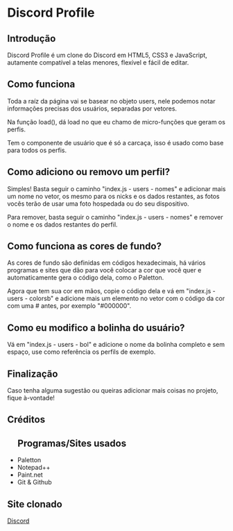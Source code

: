 <h1>Discord Profile</h1>
<h2>Introdução</h2>
<p>Discord Profile é um clone do Discord em HTML5, CSS3 e JavaScript, autamente compatível a telas menores, flexível e fácil de editar.</p>
<h2>Como funciona</h2>
<p>Toda a raíz da página vai se basear no objeto users, nele podemos notar informações precisas dos usuários, separadas por vetores.</p>
<p>Na função load(), dá load no que eu chamo de micro-funções que geram os perfis.</p>
<p>Tem o componente de usuário que é só a carcaça, isso é usado como base para todos os perfis.</p>
<h2>Como adiciono ou removo um perfil?</h2>
<p>Simples! Basta seguir o caminho "index.js - users - nomes" e adicionar mais um nome no vetor, os mesmo para os nicks e os dados restantes, as fotos vocês terão de usar uma foto hospedada ou do seu dispositivo.</p>
<p>Para remover, basta seguir o caminho "index.js - users - nomes" e remover o nome e os dados restantes do perfil.</p>
<h2>Como funciona as cores de fundo?</h2>
<p>As cores de fundo são definidas em códigos hexadecimais, há vários programas e sites que dão para você colocar a cor que você quer e automaticamente gera o código dela, como o Paletton.</p>
<p>Agora que tem sua cor em mãos, copie o código dela e vá em "index.js - users - colorsb" e adicione mais um elemento no vetor com o código da cor com uma # antes, por exemplo "#000000".</p>
<h2>Como eu modifico a bolinha do usuário?</h2>
<p>Vá em "index.js - users - bol" e adicione o nome da bolinha completo e sem espaço, use como referência os perfils de exemplo.</p>
<h2>Finalização</h2>
<p>Caso tenha alguma sugestão ou queiras adicionar mais coisas no projeto, fique à-vontade!</p>
<h2>Créditos</h2>
<ul><h2>Programas/Sites usados</h2>
	<li>Paletton</li>
	<li>Notepad++</li>
	<li>Paint.net</li>
	<li>Git & Github</li>
</ul>
<h2>Site clonado</h2>
<p><a href="https://discord.com" rel="external" target="_blank">Discord</a></p>
